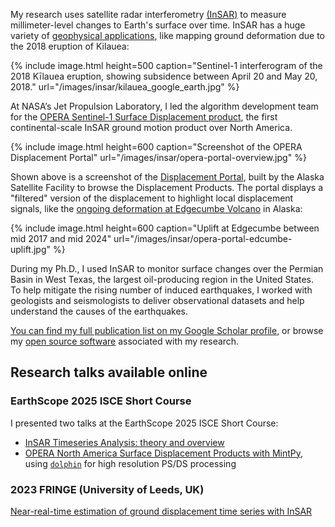 ---
---

My research uses satellite radar interferometry [(InSAR)](https://www.usgs.gov/centers/ca-water-ls/science/interferometric-synthetic-aperture-radar-insar?qt-science_center_objects=0#qt-science_center_objects) to measure millimeter-level changes to Earth's surface over time.
InSAR has a huge variety of [geophysical applications](https://en.wikipedia.org/wiki/Interferometric_synthetic-aperture_radar#Applications), like mapping ground deformation due to the 2018 eruption of Kilauea:

{% include image.html
        height=500
        caption="Sentinel-1 interferogram of the 2018 Kīlauea eruption, showing subsidence between April 20 and May 20, 2018."
        url="/images/insar/kilauea_google_earth.jpg"
%}

At NASA’s Jet Propulsion Laboratory, I led the algorithm development team for the [OPERA Sentinel-1 Surface Displacement product](https://www.jpl.nasa.gov/go/opera/products/), the first continental-scale InSAR ground motion product over North America.

{% include image.html
        height=600
        caption="Screenshot of the OPERA Displacement Portal"
        url="/images/insar/opera-portal-overview.jpg"
%}

Shown above is a screenshot of the [Displacement Portal](https://displacement.asf.alaska.edu/), built by the Alaska Satellite Facility to browse the Displacement Products. The portal displays a "filtered" version of the displacement to highlight local displacement signals, like the [ongoing deformation at Edgecumbe Volcano](https://displacement.asf.alaska.edu/#/?dispOverview=VEL&zoom=9.530&center=-135.765,56.730&series=POINT(-135.71266187808317%2057.04575563150868)--1--Point--f66d0b87-ff12-40ec-ae21-8d9668bd3b59--Series::POINT(-135.73084261279834%2057.06092404288884)--2--Point--71b35a3f-e043-4cc8-8872-e9df32b175b1--Series&start=2017-05-26T06:54:04Z&end=2024-06-06T06:54:43Z) in Alaska:

{% include image.html
        height=600
        caption="Uplift at Edgecumbe between mid 2017 and mid 2024"
        url="/images/insar/opera-portal-edcumbe-uplift.jpg"
%}

During my Ph.D., I used InSAR to monitor surface changes over the Permian Basin in West Texas, the largest oil-producing region in the United States. To help mitigate the rising number of induced earthquakes, I worked with geologists and seismologists to deliver observational datasets and help understand the causes of the earthquakes.

[You can find my full publication list on my Google Scholar profile,](https://scholar.google.com/citations?user=TC7VtDsAAAAJ&hl=en) or browse my [open source software](/software/) associated with my research.

## Research talks available online

### EarthScope 2025 ISCE Short Course

I presented two talks at the EarthScope 2025 ISCE Short Course:

- [InSAR Timeseries Analysis: theory and overview](https://youtu.be/3y65GR5msyA?si=XT7WcR8QNTy6E1P8)
- [OPERA North America Surface Displacement Products with MintPy](https://youtu.be/2UaE0hcXJRY?si=l25KlKy93NCTnJDc&t=9220), using [`dolphin`](https://github.com/isce-framework/dolphin) for high resolution PS/DS processing

### 2023 FRINGE (University of Leeds, UK)

[Near-real-time estimation of ground displacement time series with InSAR](https://www.youtube.com/live/MucdZ6auOd8?t=3639s)

<!-- Below is an interactive map to play around with the cumulative vertical deformation between November 2014 and January 2019 from our paper:

>Staniewicz et al., "InSAR reveals complex surface deformation patterns over an 80,000 square kilometer oil-producing region in the Permian Basin", Geophysical Research Letters (2020): 2020GL090151 

The red areas show uplift (up to ~7cm), blue areas show subsidence (down to ~13 cm), and dark red dots are the locations of the [TexNet](https://www.beg.utexas.edu/texnet/catalog) detected earthquakes in 2018.
You can also download all the deformation data products shown in the paper [at the Texas data repository](https://doi.org/10.18738/T8/AVDBOJ)
